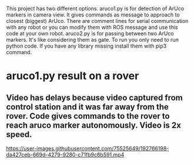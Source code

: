 This project has two different options.
aruco1.py is for detection of ArUco markers in camera view. It gives commands as message to approach to closest (biggest) ArUco. There are comment lines for serial communication with any robot or you can modify them with ROS message and use this code at your own robot.
aruco2.py is for passing between two ArUco markers. It's like considering them as gate. 
To run you only need to run python code. If you have any library missing install them with pip3 command.

# aruco1.py result on a rover
Video has delays because video captured from control station and it was far away from the rover.
Code gives commands to the rover to reach aruco marker autonomously. Video is 2x speed.
-
https://user-images.githubusercontent.com/75525649/192766198-da427ceb-669d-4279-9280-c71fb9c6b591.mp4

